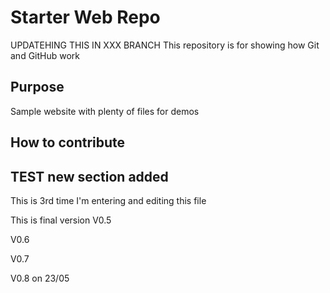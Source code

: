 # Starter Web Repo
UPDATEHING THIS IN XXX BRANCH
This repository is for showing how Git and GitHub work

## Purpose
Sample website with plenty of files for demos


## How to contribute

## TEST new section added 
This is 3rd time I'm entering and editing this file

This is final version V0.5

V0.6

V0.7

V0.8 on 23/05
